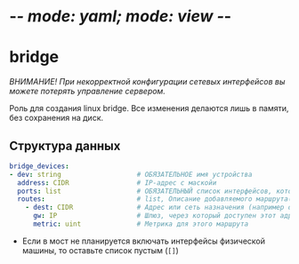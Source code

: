 # -*- mode: yaml; mode: view -*-
# bridge

*ВНИМАНИЕ! При некорректной конфигурации сетевых интерфейсов вы можете потерять управление сервером.*

Роль для создания linux bridge. Все изменения делаются лишь в памяти, без сохранения на диск.

## Структура данных

```yaml
bridge_devices:
- dev: string                   # ОБЯЗАТЕЛЬНОЕ имя устройства
  address: CIDR                 # IP-адрес с маскойи
  ports: list                   # ОБЯЗАТЕЛЬНЫЙ список интерфейсов, которые должны быть включены в мост*
  routes:                       # list, Описание добавляемого маршрута(ов)
    - dest: CIDR                # Адрес или сеть назначения (например default, 0.0.0.0/0)
      gw: IP                    # Шлюз, через который доступен этот адрес/сеть
      metric: uint              # Метрика для этого маршрута
```
* Если в мост не планируется включать интерфейсы физической машины, то оставьте список пустым (`[]`)
